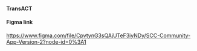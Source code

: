 #### TransACT

#### Figma link
https://www.figma.com/file/CpvtynG3sQAjUTeF3iyNDy/SCC-Community-App-Version-2?node-id=0%3A1
